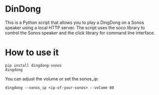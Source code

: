 # DinDong

This is a Python script that allows you to play a DingDong on a Sonos speaker using a local HTTP server. The script uses the soco library to control the Sonos speaker and the click library for command line interface.


# How to use it

```
pip install dingdong-sonos
dingdong
```

You can adjust the volume or set the sonos_ip:
```
dingdong --sonos_ip <ip-of-your-sonos> --volume 80
